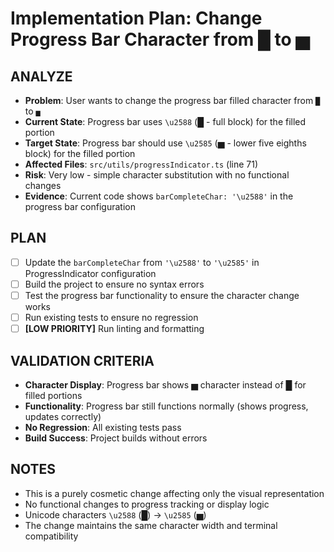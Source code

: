 # Implementation Plan: Change Progress Bar Character from █ to ▅

## ANALYZE

- **Problem**: User wants to change the progress bar filled character from `█` to `▅`
- **Current State**: Progress bar uses `\u2588` (█ - full block) for the filled portion
- **Target State**: Progress bar should use `\u2585` (▅ - lower five eighths block) for the filled portion
- **Affected Files**: `src/utils/progressIndicator.ts` (line 71)
- **Risk**: Very low - simple character substitution with no functional changes
- **Evidence**: Current code shows `barCompleteChar: '\u2588'` in the progress bar configuration

## PLAN

- [ ] Update the `barCompleteChar` from `'\u2588'` to `'\u2585'` in ProgressIndicator configuration
- [ ] Build the project to ensure no syntax errors
- [ ] Test the progress bar functionality to ensure the character change works
- [ ] Run existing tests to ensure no regression
- [ ] **[LOW PRIORITY]** Run linting and formatting

## VALIDATION CRITERIA

- **Character Display**: Progress bar shows ▅ character instead of █ for filled portions
- **Functionality**: Progress bar still functions normally (shows progress, updates correctly)
- **No Regression**: All existing tests pass
- **Build Success**: Project builds without errors

## NOTES

- This is a purely cosmetic change affecting only the visual representation
- No functional changes to progress tracking or display logic
- Unicode characters `\u2588` (█) → `\u2585` (▅)
- The change maintains the same character width and terminal compatibility
